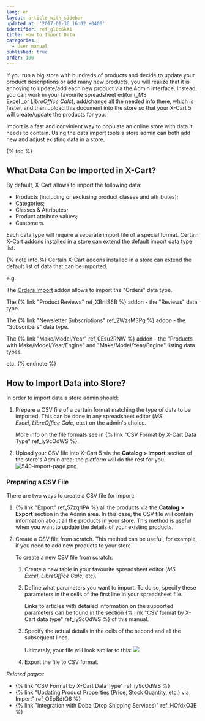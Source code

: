 ```yaml
---
lang: en
layout: article_with_sidebar
updated_at: '2017-01-30 16:02 +0400'
identifier: ref_glDc6kA1
title: How to Import Data
categories:
  - User manual
published: true
order: 100
---
```

If you run a big store with hundreds of products and decide to update your product descriptions or add many new products, you will realize that it is annoying to update/add each new product via the Admin interface. Instead, you can work in your favourite spreadsheet editor (_MS Excel _or _LibreOffice Calc_), add/change all the needed info there, which is faster, and then upload this document into the store so that your X-Cart 5 will create/update the products for you.

Import is a fast and convinient way to populate an online store with data it needs to contain. Using the data import tools a store admin can both add new and adjust existing data in a store. 

{% toc %}


## What Data Can be Imported in X-Cart?

By default, X-Cart allows to import the following data:

* Products (including or exclusing product classes and attributes);
* Categories;
* Classes & Attributes;
* Product attribute values;
* Customers.

Each data type will require a separate import file of a special format. Certain X-Cart addons installed in a store can extend the default import data type list.

{% note info %}
Certain X-Cart addons installed in a store can extend the default list of data that can be imported. 
   
e.g.
   
The [Orders Import](https://market.x-cart.com/addons/orders-import.html "Import-Export") addon allows to import the "Orders" data type.

The {% link "Product Reviews" ref_XBriIS6B %} addon - the "Reviews" data type.
   
The {% link "Newsletter Subscriptions" ref_2WzsM3Pg %} addon - the "Subscribers" data type.
   
The {% link "Make/Model/Year" ref_0Esu2RNW %} addon - the "Products with Make/Model/Year/Engine" and "Make/Model/Year/Engine" listing data types.
   
etc.
{% endnote %}


## How to Import Data into Store?

In order to import data a store admin should:

1.  Prepare a CSV file of a certain format matching the type of data to be imported. This can be done in any spreadsheet editor (_MS Excel_, _LibreOffice Calc_, etc.) on the admin's choice. 
    
    More info on the file formats see in {% link "CSV Format by X-Cart Data Type" ref_iy9cOdWS %}.
    
2.  Upload your CSV file into X-Cart 5 via the **Catalog > Import** section of the store's Admin area; the platform will do the rest for you.
    ![540-import-page.png]({{site.baseurl}}/attachments/ref_glDc6kA1/540-import-page.png)

### Preparing a CSV File

There are two ways to create a CSV file for import:

1.  {% link "Export" ref_57zqrlPA %} all the products via the **Catalog > Export** section in the Admin area. In this case, the CSV file will contain information about all the products in your store. This method is useful when you want to update the details of your existing products.
2.  Create a CSV file from scratch. This method can be useful, for example, if you need to add new products to your store.

    To create a new CSV file from scratch:
    1.  Create a new table in your favourite spreadsheet editor (_MS Excel_, _LibreOffice Calc_, etc).
    2.  Define what parameters you want to import. To do so, specify these parameters in the cells of the first line in your spreadsheet file. 
        
        Links to articles with detailed information on the supported parameters can be found in the section {% link "CSV format by X-Cart data type" ref_iy9cOdWS %} of this manual.
    3.  Specify the actual details in the cells of the second and all the subsequent lines.      
        
        Ultimately, your file will look similar to this:
        ![]({{site.baseurl}}/attachments/6389817/6586496.png)
    4.  Export the file to CSV format.

_Related pages:_

*   {% link "CSV Format by X-Cart Data Type" ref_iy9cOdWS %}
*   {% link "Updating Product Properties (Price, Stock Quantity, etc.) via Import" ref_OEpBdtQ6 %}
*   {% link "Integration with Doba (Drop Shipping Services)" ref_HOfdxO3E %}
